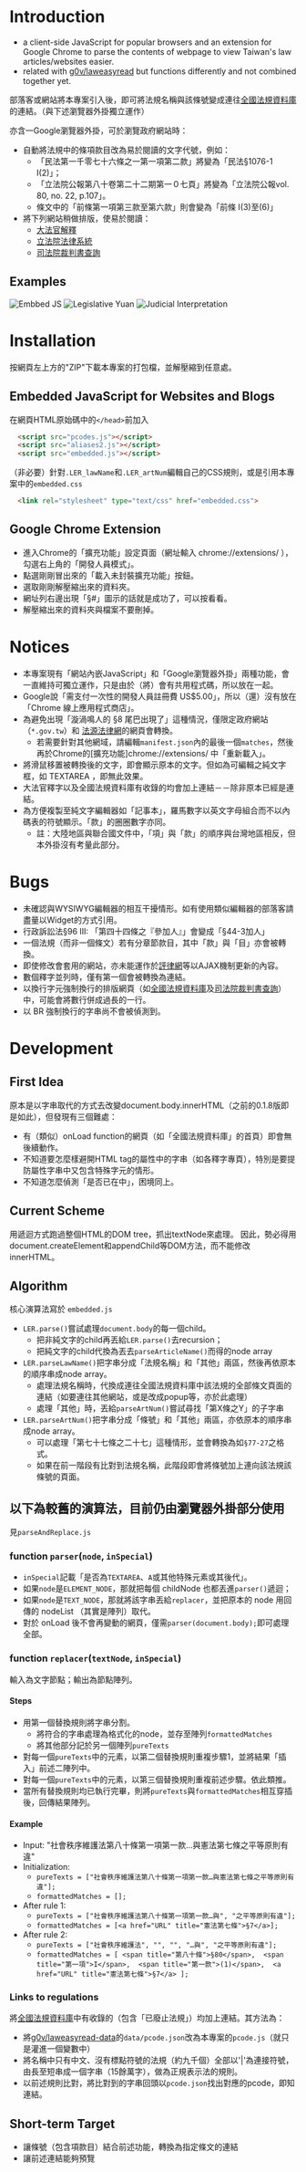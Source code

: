 # Introduction
* a client-side JavaScript for popular browsers and an extension for Google Chrome to parse the contents of webpage to view Taiwan's law articles/websites easier.
* related with [g0v/laweasyread](https://github.com/g0v/laweasyread) but functions differently and not combined together yet.

部落客或網站將本專案引入後，即可將法規名稱與該條號變成連往[全國法規資料庫](http://law.moj.gov.tw/)的連結。（與下述瀏覽器外掛獨立運作）

亦含一Google瀏覽器外掛，可於瀏覽政府網站時：
* 自動將法規中的條項款目改為易於閱讀的文字代號，例如：
    * 「民法第一千零七十六條之一第一項第二款」將變為「民法§1076-1 I(2)」；
    * 「立法院公報第八十卷第二十二期第一０七頁」將變為「立法院公報vol. 80, no. 22, p.107」。
    * 條文中的「前條第一項第三款至第六款」則會變為「前條 I(3)至(6)」
* 將下列網站稍做排版，使易於閱讀：
    * [大法官解釋](http://www.judicial.gov.tw/constitutionalcourt/p03.asp)
    * [立法院法律系統](http://lis.ly.gov.tw/lgcgi/lglaw)
    * [司法院裁判書查詢](http://jirs.judicial.gov.tw/FJUD/)

## Examples
![Embbed JS](http://images.plurk.com/kAGZ-D18Gu9XeE5EkAEn7fB8Ud.jpg)
![Legislative Yuan](http://images.plurk.com/c27a95275c55a8ccc4f8e39704df1875.jpg)
![Judicial Interpretation](http://images.plurk.com/kAGZ-16lLevTTpEXtHornsBqrXY.jpg)


# Installation
按網頁左上方的"ZIP"下載本專案的打包檔，並解壓縮到任意處。

## Embedded JavaScript for Websites and Blogs

在網頁HTML原始碼中的`</head>`前加入
```html
  <script src="pcodes.js"></script>
  <script src="aliases2.js"></script>
  <script src="embedded.js"></script>
```

（非必要）針對`.LER_lawName`和`.LER_artNum`編輯自己的CSS規則，或是引用本專案中的`embedded.css`
```html
  <link rel="stylesheet" type="text/css" href="embedded.css">
```

## Google Chrome Extension
* 進入Chrome的「擴充功能」設定頁面（網址輸入 chrome://extensions/ ），勾選右上角的「開發人員模式」。
* 點選剛剛冒出來的「載入未封裝擴充功能」按鈕。
* 選取剛剛解壓縮出來的資料夾。
* 網址列右邊出現「§#」圖示的話就是成功了，可以按看看。
* 解壓縮出來的資料夾與檔案不要刪掉。

# Notices
* 本專案現有「網站內嵌JavaScript」和「Google瀏覽器外掛」兩種功能，會一直維持可獨立運作，只是由於（將）會有共用程式碼，所以放在一起。
* Google說「需支付一次性的開發人員註冊費 US$5.00」，所以（還）沒有放在「Chrome 線上應用程式商店」。
* 為避免出現「漩渦鳴人的 §8 尾巴出現了」這種情況，僅限定政府網站（`*.gov.tw`）和 [法源法律網](http://www.lawbank.com.tw/‎)的網頁會轉換。
    * 若需要針對其他網域，請編輯`manifest.json`內的最後一個`matches`，然後再於Chrome的[擴充功能]chrome://extensions/ 中「重新載入」。
* 將滑鼠移置被轉換後的文字，即會顯示原本的文字。但如為可編輯之純文字框，如 TEXTAREA ，即無此效果。
* 大法官釋字以及全國法規資料庫有收錄的均會加上連結－－除非原本已經是連結。
* 為方便複製至純文字編輯器如「記事本」，羅馬數字以英文字母組合而不以內碼表的符號顯示。「款」的圈圈數字亦同。
    * 註：大陸地區與聯合國文件中，「項」與「款」的順序與台灣地區相反，但本外掛沒有考量此部分。

# Bugs
* 未確認與WYSIWYG編輯器的相互干擾情形。如有使用類似編輯器的部落客請盡量以Widget的方式引用。
* 行政訴訟法§96 III: 「第四十四條之『參加人』」會變成「§44-3加人」
* 一個法規（而非一個條文）若有分章節款目，其中「款」與「目」亦會被轉換。
* 即使修改會套用的網站，亦未能運作於[評律網](http://www.pingluweb.com/)等以AJAX機制更新的內容。
* 數個釋字並列時，僅有第一個會被轉換為連結。
* 以換行字元強制換行的排版網頁（如[全國法規資料庫](http://law.moj.gov.tw/)及[司法院裁判書查詢](http://jirs.judicial.gov.tw/FJUD/)）中，可能會將數行併成過長的一行。
* 以 BR 強制換行的字串尚不會被偵測到。

# Development

## First Idea
原本是以字串取代的方式去改變document.body.innerHTML（之前的0.1.8版即是如此），但發現有三個難處：
* 有（類似）onLoad function的網頁（如「全國法規資料庫」的首頁）即會無後續動作。
* 不知道要怎麼樣避開HTML tag的屬性中的字串（如各釋字專頁），特別是要提防屬性字串中又包含特殊字元的情形。
* 不知道怎麼偵測「是否已在<a />中」，困境同上。

## Current Scheme
用遞迴方式跑過整個HTML的DOM tree，抓出textNode來處理。
因此，勢必得用document.createElement和appendChild等DOM方法，而不能修改innerHTML。

## Algorithm
核心演算法寫於 `embedded.js`
* `LER.parse()`嘗試處理`document.body`的每一個child。
    * 把非純文字的child再丟給`LER.parse()`去recursion；
    * 把純文字的child代換為丟去`parseArticleName()`而得的node array 
* `LER.parseLawName()`把字串分成「法規名稱」和「其他」兩區，然後再依原本的順序串成node array。
    * 處理法規名稱時，代換成連往全國法規資料庫中該法規的全部條文頁面的連結（如要連往其他網站，或是改成popup等，亦於此處理）
    * 處理「其他」時，丟給`parseArtNum()`嘗試尋找「第X條之Y」的子字串
* `LER.parseArtNum()`把字串分成「條號」和「其他」兩區，亦依原本的順序串成node array。
    * 可以處理「第七十七條之二十七」這種情形，並會轉換為如`§77-27`之格式。
    * 如果在前一階段有比對到法規名稱，此階段即會將條號加上連向該法規該條號的頁面。

## 以下為較舊的演算法，目前仍由瀏覽器外掛部分使用
見`parseAndReplace.js`
### function `parser`(`node`, `inSpecial`)
* `inSpecial`記載「是否為`TEXTAREA`、`A`或其他特殊元素或其後代」。
* 如果`node`是`ELEMENT_NODE`，那就把每個 childNode 也都丟進`parser()`遞迴；
* 如果`node`是`TEXT_NODE`，那就將該字串丟給`replacer`，並把原本的 node 用回傳的 nodeList （其實是陣列）取代。
* 對於 onLoad 後不會再變動的網頁，僅需`parser(document.body);`即可處理全部。

### function `replacer`(`textNode`, `inSpecial`)
輸入為文字節點；輸出為節點陣列。

#### Steps
* 用第一個替換規則將字串分割。
    * 將符合的字串處理為格式化的node，並存至陣列`formattedMatches`
    * 將其他部分記於另一個陣列`pureTexts`
* 對每一個`pureTexts`中的元素，以第二個替換規則重複步驟1，並將結果「插入」前述二陣列中。
* 對每一個`pureTexts`中的元素，以第三個替換規則重複前述步驟。依此類推。
* 當所有替換規則均已執行完畢，則將`pureTexts`與`formattedMatches`相互穿插後，回傳結果陣列。

#### Example
* Input: "社會秩序維護法第八十條第一項第一款…與憲法第七條之平等原則有違"
* Initialization:
    * `pureTexts = ["社會秩序維護法第八十條第一項第一款…與憲法第七條之平等原則有違"];`
    * `formattedMatches = [];`
* After rule 1:
    * `pureTexts = ["社會秩序維護法第八十條第一項第一款…與", "之平等原則有違"];`
    * `formattedMatches = [<a href="URL" title="憲法第七條">§7</a>];`
* After rule 2:
    * `pureTexts = ["社會秩序維護法", "", "", "…與", "之平等原則有違"];`
    * `formattedMatches = [
        <span title="第八十條">§80</span>, 
        <span title="第一項">I</span>, 
        <span title="第一款">(1)</span>, 
        <a href="URL" title="憲法第七條">§7</a>
    ];`


### Links to regulations
將[全國法規資料庫](http://law.moj.gov.tw/)中有收錄的（包含「已廢止法規」）均加上連結。其方法為：
* 將[g0v/laweasyread-data](https://github.com/g0v/laweasyread-data)的`data/pcode.json`改為本專案的`pcode.js`（就只是灌進一個變數中）
* 將名稱中只有中文、沒有標點符號的法規（約九千個）全部以'|'為連接符號，由長至短串成一個字串（15餘萬字），做為正規表示法的規則。
* 以前述規則比對，將比對到的字串回頭以`pcode.json`找出對應的pcode，即知連結。

## Short-term Target
* 讓條號（包含項款目）結合前述功能，轉換為指定條文的連結
* 讓前述連結能夠預覽
